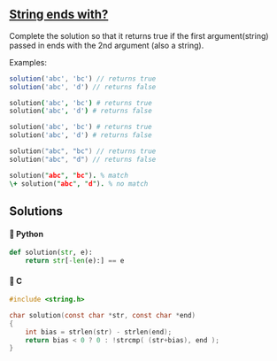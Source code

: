 ## [String ends with?](https://www.codewars.com/kata/51f2d1cafc9c0f745c00037d)

Complete the solution so that it returns true if the first argument(string) passed in ends with the 2nd argument (also a string). 

Examples:

```javascript
solution('abc', 'bc') // returns true
solution('abc', 'd') // returns false
```
```coffeescript
solution('abc', 'bc') # returns true
solution('abc', 'd') # returns false
```
```python
solution('abc', 'bc') # returns true
solution('abc', 'd') # returns false
```
```go
solution("abc", "bc") // returns true
solution("abc", "d") // returns false
```
```prolog
solution("abc", "bc"). % match
\+ solution("abc", "d"). % no match
```

## Solutions
#### 🐍 Python
```python
def solution(str, e):
    return str[-len(e):] == e
```
#### 👴 C
```c
#include <string.h>

char solution(const char *str, const char *end)
{
    int bias = strlen(str) - strlen(end);
    return bias < 0 ? 0 : !strcmp( (str+bias), end );
}
```
